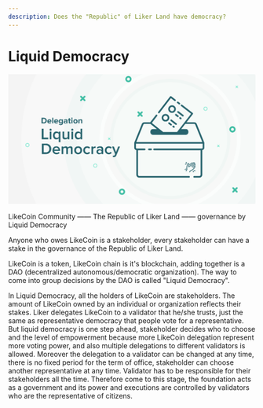 ```yaml
---
description: Does the "Republic" of Liker Land have democracy?
---
```


# Liquid Democracy

![](../../.gitbook/assets/likecoin_staking_rewards_voting_eng.png)

LikeCoin Community —— The Republic of Liker Land —— governance by Liquid Democracy

Anyone who owes LikeCoin is a stakeholder, every stakeholder can have a stake in the governance of the Republic of Liker Land.

LikeCoin is a token, LikeCoin chain is it's blockchain, adding together is a DAO \(decentralized autonomous/democratic organization\).
 The way to come into group decisions by the DAO is called "Liquid Democracy".

In Liquid Democracy, all the holders of LikeCoin are stakeholders. The amount of LikeCoin owned by an individual or organization reflects their stakes. Liker delegates LikeCoin to a validator that he/she trusts, just the same as representative democracy that people vote for a representative. But liquid democracy is one step ahead, stakeholder decides who to choose and the level of empowerment because more LikeCoin delegation represent more voting power, and also multiple delegations to different validators is allowed. Moreover the delegation to a validator can be changed at any time, there is no fixed period for the term of office, stakeholder can choose another representative at any time. Validator has to be responsible for their stakeholders all the time. Therefore come to this stage, the foundation acts as a government and its power and executions are controlled by validators who are the representative of citizens.

